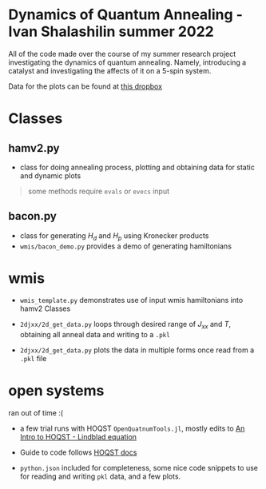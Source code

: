 # Dynamics of Quantum Annealing - Ivan Shalashilin summer 2022

All of the code made over the course of my summer research project investigating the dynamics of quantum annealing. Namely, introducing a catalyst and investigating the affects of it on a 5-spin system.

Data for the plots can be found at [this dropbox]()


# Classes

## hamv2.py

- class for doing annealing process, plotting and obtaining data for static and dynamic plots

> some methods require `evals` or `evecs` input

## bacon.py

- class for generating $H_d$ and $H_p$ using Kronecker products
- `wmis/bacon_demo.py` provides a demo of generating hamiltonians


# wmis

- `wmis_template.py` demonstrates use of input wmis hamiltonians into hamv2 Classes
- `2djxx/2d_get_data.py` loops through desired range of $J_{xx}$ and $T$, obtaining all anneal data and writing to a `.pkl`

- `2djxx/2d_get_data.py` plots the data in multiple forms once read from a `.pkl` file


# open systems

ran out of time :(

- a few trial runs with HOQST `OpenQuatnumTools.jl`, mostly edits to [An Intro to HOQST - Lindblad equation](https://uscqserver.github.io/HOQSTTutorials.jl/html/introduction/02-lindblad_equation.html)
- Guide to code follows [HOQST docs](https://docs.juliahub.com/OpenQuantumTools/iRrSZ/0.6.2/index.html)

- `python.json` included for completeness, some nice code snippets to use for reading and writing `pkl` data, and a few plots.

